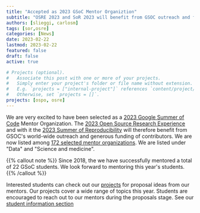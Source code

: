 ```yaml
---
title: "Accepted as 2023 GSoC Mentor Organiztion"
subtitle: "OSRE 2023 and SoR 2023 will benefit from GSOC outreach and funding."
authors: [slieggi, carlosm]
tags: [sor,osre]
categories: [News]
date: 2023-02-22
lastmod: 2023-02-22
featured: false
draft: false
active: true

# Projects (optional).
#   Associate this post with one or more of your projects.
#   Simply enter your project's folder or file name without extension.
#   E.g. `projects = ["internal-project"]` references `content/project/deep-learning/index.md`.
#   Otherwise, set `projects = []`.
projects: [ospo, osre]
---
```


We are very excited to have been selected as a [2023 Google Summer of Code](https://summerofcode.withgoogle.com) Mentor Organization. The [2023 Open Source Research Experience](/osre23) and with it the [2023 Summer of Reproducibility](/sor) will therefore benefit from GSOC's world-wide outreach and generous funding of contributors. We are now listed among [172 selected mentor organizations](https://summerofcode.withgoogle.com/programs/2023/organizations). We are listed under "Data" and "Science and medicine".

{{% callout note %}} 
Since 2018, the we have successfully mentored a total of 22 GSoC students. We look forward to mentoring this year's students.
{{% /callout %}}

Interested students can check out our [projects](/osre23/#projects) for  proposal ideas from our mentors. Our projects cover a wide range of topics this year. Students are encouraged to reach out to our mentors during the proposals stage. See our [student information section](/osre23/#forstudents)
